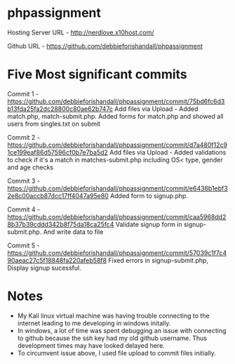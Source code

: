 # phpassignment
Hosting Server URL - http://nerdlove.x10host.com/

Github URL - https://github.com/debbieforishandall/phpassignment

# Five Most significant commits

Commit 1 - https://github.com/debbieforishandall/phpassignment/commit/75bd6fc6d3b13fda25fa2dc28800c80ae62b747c
Add files via Upload - Added match.php, match-submit.php. Added forms for match.php and showed all users from singles.txt on submit

Commit 2 - https://github.com/debbieforishandall/phpassignment/commit/d7a480f12c91ce199eaf86d57596cf0b7e7ba5d2
Add files via Upload - Added validations to check if it's a match in matches-submit.php including OS< type, gender and age checks

Commit 3 - https://github.com/debbieforishandall/phpassignment/commit/e6436b1ebf32e8c00accb87dcc17ff4047a95e80
Added form to signup.php. 

Commit 4 - https://github.com/debbieforishandall/phpassignment/commit/caa5968dd28b37b39cddd342b8f75da18ca25fc4
Validate signup form in signup-submit.php. And write data to file

Commit 5 - https://github.com/debbieforishandall/phpassignment/commit/57039c1f7c490aeac27c5f18848fa220afeb58f8
Fixed errors in signup-submit.php, Display signup sucessful.

# Notes
- My Kali linux virtual machine was having trouble connecting to the internet leading to me developing in windows initally.
- In windows, a lot of time was spent debugging an issue with connecting to github because the ssh key had my old github username. Thus development times may have looked delayed here.
- To circumvent issue above, I used file upload to commit files initially.
